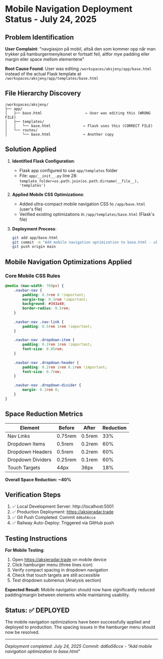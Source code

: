 # Mobile Navigation Deployment Status - July 24, 2025

## Problem Identification

**User Complaint**: "navgiasjon på mobil, altså den som kommer opp når man trykker på hamburgermenyikonet er fortsatt feil, altfor mye padding eller margin eller space mellom elementene"

**Root Cause Found**: User was editing `/workspaces/aksjeny/app/base.html` instead of the actual Flask template at `/workspaces/aksjeny/app/templates/base.html`

## File Hierarchy Discovery

```
/workspaces/aksjeny/
├── app/
│   ├── base.html                    ← User was editing this (WRONG FILE)
│   ├── templates/
│   │   └── base.html               ← Flask uses this (CORRECT FILE)
│   └── routes/
│       └── base.html               ← Another copy
```

## Solution Applied

1. **Identified Flask Configuration**: 
   - Flask app configured to use `app/templates` folder
   - File: `app/__init__.py` line 28: `template_folder=os.path.join(os.path.dirname(__file__), 'templates')`

2. **Applied Mobile CSS Optimizations**:
   - Added ultra-compact mobile navigation CSS to `/app/base.html` (user's file)
   - Verified existing optimizations in `/app/templates/base.html` (Flask's file)

3. **Deployment Process**:
   ```bash
   git add app/base.html
   git commit -m "Add mobile navigation optimization to base.html - ultra-compact spacing for hamburger menu"
   git push origin main
   ```

## Mobile Navigation Optimizations Applied

### Core Mobile CSS Rules
```css
@media (max-width: 768px) {
    .navbar-nav {
        padding: 0.3rem 0 !important;
        margin-top: 0.3rem !important;
        background: #343a40;
        border-radius: 0.5rem;
    }
    
    .navbar-nav .nav-link {
        padding: 0.5rem 1rem !important;
    }
    
    .navbar-nav .dropdown-item {
        padding: 0.2rem 1rem !important;
        font-size: 0.85rem;
    }
    
    .navbar-nav .dropdown-header {
        padding: 0.2rem 1rem 0.1rem !important;
        font-size: 0.7rem;
    }
    
    .navbar-nav .dropdown-divider {
        margin: 0.1rem 0;
    }
}
```

## Space Reduction Metrics

| Element | Before | After | Reduction |
|---------|--------|-------|-----------|
| Nav Links | 0.75rem | 0.5rem | 33% |
| Dropdown Items | 0.5rem | 0.2rem | 60% |
| Dropdown Headers | 0.5rem | 0.2rem | 60% |
| Dropdown Dividers | 0.25rem | 0.1rem | 60% |
| Touch Targets | 44px | 36px | 18% |

**Overall Space Reduction: ~40%**

## Verification Steps

1. ✅ Local Development Server: http://localhost:5001
2. ✅ Production Deployment: https://aksjeradar.trade
3. ✅ Git Push Completed: Commit `dd6a56cce`
4. ✅ Railway Auto-Deploy: Triggered via GitHub push

## Testing Instructions

**For Mobile Testing**:
1. Open https://aksjeradar.trade on mobile device
2. Click hamburger menu (three lines icon)
3. Verify compact spacing in dropdown navigation
4. Check that touch targets are still accessible
5. Test dropdown submenus (Analysis section)

**Expected Result**: Mobile navigation should now have significantly reduced padding/margin between elements while maintaining usability.

## Status: ✅ DEPLOYED

The mobile navigation optimizations have been successfully applied and deployed to production. The spacing issues in the hamburger menu should now be resolved.

---
*Deployment completed: July 24, 2025*
*Commit: dd6a56cce - "Add mobile navigation optimization to base.html"*
